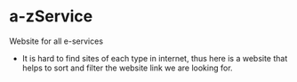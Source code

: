 # a-zService
Website for all e-services
* It is hard to find sites of each type in internet, thus here is a website that helps to sort and filter the website link we are looking for.
